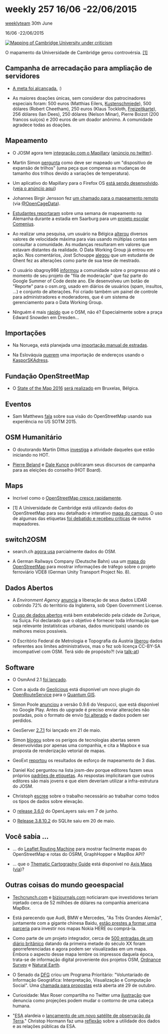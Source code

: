 #  weekly 257 16/06 -22/06/2015

[ weeklyteam](http://www.weeklyosm.eu/archives/author/weeklyteam) 30th June

16/06 -22/06/2015

[![Mapping of Cambridge University under criticism](http://www.weeklyosm.eu/wp-content/uploads/2015/06/257_Cambridge.png)](http://www.weeklyosm.eu/wp-content/uploads/2015/06/257_Cambridge.png)

O mapamento da Universidade de Cambridge gerou controvérsia. [[1]](#257-karten)

## Campanha de arrecadação para ampliação de servidores

* [A meta foi alcançada.](http://donate.openstreetmap.org/server2015/) :)

* As maiores doações únicas, sem considerar dos patrocinadores especiais foram: 500 euros (Matthias Eilers, [Kustenschmiede](https://kuestenschmiede.de/leistungen.html)), 500 dólares (Robert Cheetham), 250 euros (Klaus Tockloth, [Freizeitkarte](http://freizeitkarte-osm.de/)), 256 dólares (Ian Dees), 250 dólares (Nelson Minar), Pierre Boizot (200 francos suíços) e 200 euros de um doador anônimo. A comunidade agradece todas as doações.

## Mapeamento

* O JOSM agora tem [integração com o Mapillary](https://twitter.com/neogeografen/status/611855946101428224) ([anúncio no twitter](https://twitter.com/neogeografen/status/611855946101428224)).

* Martin Simon [pergunta](http://lists.openrailwaymap.org/archives/openrailwaymap/2015-June/000290.html) como deve ser mapeado um "dispositivo de expansão de trilhos" (uma peça que compensa as mudanças de tamanho dos trilhos devido a variações de temperatura).

* Um aplicativo do Mapillary para o Firefox OS [está sendo desenvolvido](https://github.com/mapillary/mapillary_firefox). ([veja o anúncio aqui](https://lists.openstreetmap.de/pipermail/meckpomm/2015-June/002330.html))

* Johannes Birgir Jensson fez [um chamado para o mapeamento remoto](http://joi.betra.is/?p=1769) (via [@OpenCageData](https://twitter.com/OpenCageData/status/610728528133386240)).

* [Estudantes reportaram](http://www.sentamu.com/open-street-map-comenius-project-visit-to-germany/) sobre uma semana de mapeamento na Alemanha durante a estadia em Saarburg para um [projeto escolar Comenius](https://wiki.openstreetmap.org/wiki/MychOSM).



* Ao realizar uma pesquisa, um usuário na Bélgica [alterou](https://www.openstreetmap.org/user/escada/diary/35244) diversos valores de velocidade máxima para vias usando múltiplas contas sem consultar a comunidade. As mudanças resultaram em valores que estavam distantes da realidade. O Data Working Group já entrou em ação. Nos comentários, Jost Schouppe [alegou](https://www.openstreetmap.org/user/escada/diary/35244#comment31036) que um estudante de Ghent fez as alterações como parte de sua tese de mestrado.

* O usuário sbagroy986 [informou](https://www.openstreetmap.org/user/sbagroy986/diary/35257) a comunidade sobre o progresso até o momento de seu projeto de "fila de moderação" que faz parte do Google Summer of Code deste ano. Ele desenvolveu um botão de "Reporte" para o osm.org, usado em diários de usuários (spam, insultos, ...) e conjunto de alterações. Foi criado também um painel de controle para administradores e moderadores, que é um sistema de gerenciamento para o Data Working Group.

* Ninguém é mais  [rápido](https://twitter.com/ubahnverleih/status/612729250613981184) que o OSM, não é? Especialmente sobre a praça Edward Snowden em Dresden...

## Importações

* Na Noruega, está planejada uma [importação manual de estradas](https://lists.openstreetmap.org/pipermail/imports/2015-June/003957.html).

* Na Eslováquia [querem](https://lists.openstreetmap.org/pipermail/imports/2015-June/003963.html) uma importação de endereços usando o [KasporSKAdress](https://wiki.openstreetmap.org/wiki/KaporSKAddress).

## Fundação OpenStreetMap

* O [State of the Map 2016](https://2016.stateofthemap.org/) [será realizado](https://blog.openstreetmap.org/2015/06/20/announcing-sotm-2016/) em Bruxelas, Bélgica.

## Eventos

* Sam Matthews [fala](http://mapsam.com/posts/sotm2015/) sobre sua visão do OpenStreetMap usando sua experiência no US SOTM 2015.

## OSM Humanitário

* O doutorando Martin Dittus [investiga](http://www.openstreetmap.org/user/dekstop/diary/35271) a atividade daqueles que estão iniciando no HOT.

* [Pierre Beland](http://www.openstreetmap.org/user/PierZen/diary/35262) e [Dale Kunce](http://www.openstreetmap.org/user/dkunce/diary/35254) publicaram seus discursos de campanha para as eleições do conselho (HOT Board).

## Maps

* Incrível como o [OpenStreetMap cresce rapidamente](https://twitter.com/harry_wood/status/612993841508020224).

* [1] A Universidade de Cambridge está utilizando dados do OpenStreetMap para seu detalhado e interativo [mapa do campus](http://map.cam.ac.uk/). O uso de algumas das etiquetas [foi debatido e recebeu críticas](https://lists.openstreetmap.org/pipermail/talk-gb/2015-May/017457.html) de outros mapeadores.

## switch2OSM

* search.ch [agora usa](http://lists.openstreetmap.ch/pipermail/talk-ch/2015-June/003329.html) parcialmente dados do OSM.

* A German Railways Company (Deutsche Bahn) usa um [mapa do OpenStreetMap](http://www.vde8.de/---_site.index..ls_dir._function.set__lang_lang.en_likecms.html) para mostrar informações de tráfego sobre o projeto ferroviário VDE8 (German Unity Transport Project No. 8).

## Dados Abertos

* A _Environment Agency_ [anuncia](https://environmentagency.blog.gov.uk/2015/06/16/free-mapping-data-will-elevate-flood-risk-knowledge/) a liberação de seus dados LIDAR cobrindo 72% do território da Inglaterra, sob Open Government License.

* [O uso de dados abertos](https://twitter.com/OpenDataZurich/status/611164246785847296) está bem estabelecido pela cidade de Zurique, na Suiça. Foi declarado que o objetivo é fornecer toda informação que seja relevante (estatísticas urbanas, dados municipais) usando os melhores meios possíveis.

* O Escritório Federal de Metrologia e Topografia da Áustria [liberou](https://www.data.gv.at/katalog/dataset/6d731e6e-7dcf-4bde-8061-d0e195f62f6c) dados referentes aos limites administrativos, mas o fez sob licença CC-BY-SA imcompatível com OSM. Terá sido de propósito?! (via [talk-at](https://lists.openstreetmap.org/pipermail/talk-at/2015-June/007738.html))

## Software

* O OsmAnd 2.1 [foi lançado](http://osmand.net/blog?id=osmand-2-1-released).

* Com a ajuda do  [Geolicious](http://www.digital-geography.com/how-far-can-you-travel-answers-in-qgis-with-osm-route/#.VYe2kEbGtS2) está disponível um novo plugin do  [OpenRouteService](http://openrouteservice.org/) para o [Quantum GIS](http://www.qgis.org/).

* Simon Poole [anunciou](https://www.openstreetmap.org/user/SimonPoole/diary/35275) a versão 0.9.6 do Vespucci, que está disponível no Google Play. Antes do upgrade é preciso enviar alterações não postadas, pois o formato de envio [foi alterado](https://github.com/MarcusWolschon/osmeditor4android/blob/master/markdown/en/0.9.6%20Release%20notes.md#upgrading-from-previous-versions) e dados podem ser perdidos.

* GeoServer [2.7.1](http://blog.geoserver.org/2015/05/20/geoserver-2-7-1-released) foi lançado em 21 de maio.

* Simon [blogou](http://www.openstreetmap.org/user/SimonPoole/diary/35242) sobre os perigos de tecnologias abertas serem desenvolvidas por apenas uma companhia, e cita a Mapbox e sua proposta de renderização vetorial de mapas.

* GeoExt [reportou](http://geoext.blogspot.de/2015/06/geoext-3-codesprint-day-2-and-3.html) os resultados de esforço de mapeamento de 3 dias.

* Daniel Koć perguntou na lista josm-dev porque editores fazem seus próprios [padrões de etiquetas](https://lists.openstreetmap.org/pipermail/josm-dev/2015-June/007401.html). As respostas implicitaram que outros editores são mais jovens e que elem deveriam utilizar a infra-estrutura do JOSM.

* Christoph [escree](http://blog.imagico.de/zur-handhabung-von-hohendaten/) sobre o trabalho necessário ao trabalhar como todos os tipos de dados sobre elevação.

* O [release 3.6.0](https://github.com/openlayers/ol3/releases/tag/v3.6.0) do OpenLayers saiu em 7 de junho.

* O [Release 3.8.10.2](http://www.sqlite.org/releaselog/3_8_10_2.html) do SQLite saiu em 20 de maio.

## Você sabia ...

* ... do [Leaflet Routing Machine](http://www.liedman.net/leaflet-routing-machine/) para mostrar facilmente mapas do OpenStreetMap e rotas do OSRM, GraphHopper e MapBox API?

* ... que o [Thematic Cartography Guide](https://axismaps.github.io/thematic-cartography/) está disponível no [Axis Maps](http://www.axismaps.com/) ([via](https://geoobserver.wordpress.com/2015/06/16/gut-gefuhrt-thematische-kartografie/))?

## Outras coisas do mundo geoespacial

* [Techcrunch.com](http://techcrunch.com/2015/06/17/mapbox-raises-52-6m-led-by-dfj-to-build-the-map-layer-for-all-apps/) e [bizjournals.com](http://www.bizjournals.com/washington/blog/techflash/2015/06/this-d-c-map-developer-just-raised-more-than-50m.html) noticiaram que investidores teriam injetado cerca de 52 milhões de dólares na companhia americana MapBox.

* Está parecendo que Audi, BMW e Mercedes, "As Três Grandes Alemãs", juntamente com a gigante chinesa Baidu, [estão prestes a formar uma parceria](http://www.bmwblog.com/2015/06/19/audi-bmw-mercedes-favorites-to-win-bid-for-nokia-here-maps/) para investir nos mapas Nokia HERE ou comprá-la.

* Como parte de um projeto integrador, cerca de [500 entradas de um diário britânico](http://www.axismaps.com/blog/2015/01/mass-observation-basemap/) datando da primeira metade do século XX foram georreferenciadas e agora podem ser visualizadas em um mapa. Embora o aspecto desse mapa lembre os impressos daquela época, trata-se de informação digital proveniente dos projetos OSM, [Ordnance Survey](http://www.ordnancesurvey.co.uk/) e [Natural Earth](http://www.naturalearthdata.com/).

* O Senado da <abbr title="Sociedade Alemã de Amparo à Pesquisa (Deutsche Forschungsgemeinschaft)">[DFG](http://www.dfg.de/pt/index.jsp)</abbr> criou um Programa Prioritário: "Voluntariado de Informação Geográfica: Interpretação, Visualização e Computação Social". Uma [chamada para propostas](http://kartographie.geo.tu-dresden.de/spp_vgi/index.php/en/) está aberta até 29 de outubro.

* Curiosidade: Max Roser compartilha no Twitter uma [ilustração](https://twitter.com/MaxCRoser/status/612386208111566849) que denuncia como projeções podem mudar o contorno de uma cabeça humana.

* "<abbr title="Agência Espacial Européia (European Space Agency)">ESA</abbr> alardeia o [lançamento de um novo satélite de observação da Terra](http://www.esa.int/Our_Activities/Observing_the_Earth/Copernicus/Sentinel-2/Second_Copernicus_environmental_satellite_safely_in_orbit)." Christop Hormann faz uma [reflexão](http://blog.imagico.de/sentinel-2a-satellite-launch/) sobre a utilidade dos dados e as relações públicas da ESA.
